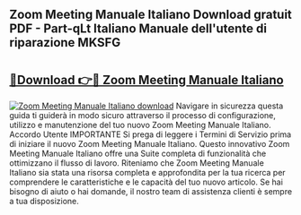 ## Zoom Meeting Manuale Italiano Download gratuit PDF - Part-qLt Italiano Manuale dell'utente di riparazione MKSFG

# <h2><a href="http://dffcl9.blite.top/?on=Zoom+Meeting+Manuale+Italiano">🔗Download 👉🔴 Zoom Meeting Manuale Italiano</a></h2>

[![Zoom Meeting Manuale Italiano download](https://i.imgur.com/lujVjoI.png)](http://dffcl9.blite.top/?on=Zoom+Meeting+Manuale+Italiano)
Navigare in sicurezza questa guida ti guiderà in modo sicuro attraverso il processo di configurazione, utilizzo e manutenzione del tuo nuovo Zoom Meeting Manuale Italiano. Accordo Utente IMPORTANTE Si prega di leggere i Termini di Servizio prima di iniziare il nuovo Zoom Meeting Manuale Italiano. Questo innovativo Zoom Meeting Manuale Italiano offre una Suite completa di funzionalità che ottimizzano il flusso di lavoro. Riteniamo che Zoom Meeting Manuale Italiano sia stata una risorsa completa e approfondita per la tua ricerca per comprendere le caratteristiche e le capacità del tuo nuovo articolo. Se hai bisogno di aiuto o hai domande, il nostro team di assistenza clienti è sempre a tua disposizione.
